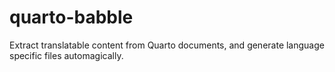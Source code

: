 # quarto-babble
Extract translatable content from Quarto documents, and generate language specific files automagically.
